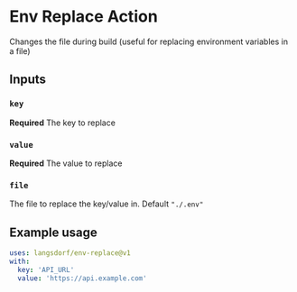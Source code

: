 # Env Replace Action

Changes the file during build (useful for replacing environment variables in a file)

## Inputs

### `key`

**Required** The key to replace

### `value`

**Required** The value to replace

### `file`

The file to replace the key/value in. Default `"./.env"`

## Example usage

```yaml
uses: langsdorf/env-replace@v1
with:
  key: 'API_URL'
  value: 'https://api.example.com'
```